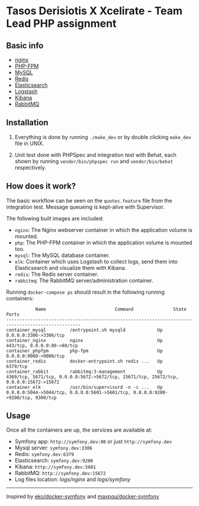 # Tasos Derisiotis X Xcelirate - Team Lead PHP assignment

## Basic info

* [nginx](https://nginx.org/)
* [PHP-FPM](https://php-fpm.org/)
* [MySQL](https://www.mysql.com/)
* [Redis](https://redis.io/)
* [Elasticsearch](https://www.elastic.co/products/elasticsearch)
* [Logstash](https://www.elastic.co/products/logstash)
* [Kibana](https://www.elastic.co/products/kibana)
* [RabbitMQ](https://www.rabbitmq.com/)

## Installation

1. Everything is done by running `./make_dev` or by double clicking `make_dev` file in UNIX.

2. Unit test done with PHPSpec and integration test with Behat, each shown by running `vendor/bin/phpspec run` and `vendor/bin/behat` respectively.

## How does it work?

The basic workflow can be seen on the `quotes.feature` file from the integration test.
Message queueing is kept-alive with Supervisor.

The following built images are included:

* `nginx`: The Nginx webserver container in which the application volume is mounted.
* `php`: The PHP-FPM container in which the application volume is mounted too.
* `mysql`: The MySQL database container.
* `elk`: Container which uses Logstash to collect logs, send them into Elasticsearch and visualize them with Kibana.
* `redis`: The Redis server container.
* `rabbitmq`: The RabbitMQ server/administration container.

Running `docker-compose ps` should result in the following running containers:

```
           Name                          Command               State              Ports
--------------------------------------------------------------------------------------------------
container_mysql         /entrypoint.sh mysqld            Up      0.0.0.0:3306->3306/tcp
container_nginx         nginx                            Up      443/tcp, 0.0.0.0:80->80/tcp
container_phpfpm        php-fpm                          Up      0.0.0.0:9000->9000/tcp
container_redis         docker-entrypoint.sh redis ...   Up      6379/tcp
container_rabbit        rabbitmq:3-management            Up      4369/tcp, 5671/tcp, 0.0.0.0:5672->5672/tcp, 15671/tcp, 25672/tcp, 0.0.0.0:15672->15672
container_elk           /usr/bin/supervisord -n -c ...   Up      0.0.0.0:5044->5044/tcp, 0.0.0.0:5601->5601/tcp, 0.0.0.0:9200->9200/tcp, 9300/tcp
```

## Usage

Once all the containers are up, the services are available at:

* Symfony app: `http://symfony.dev:80` or just `http://symfony.dev`
* Mysql server: `symfony.dev:3306`
* Redis: `symfony.dev:6379`
* Elasticsearch: `symfony.dev:9200`
* Kibana: `http://symfony.dev:5601`
* RabbitMQ: `http://symfony.dev:15672`
* Log files location: *logs/nginx* and *logs/symfony*

---

Inspired by [eko/docker-symfony](https://github.com/eko/docker-symfony) and [maxpou/docker-symfony](https://github.com/maxpou/docker-symfony)
